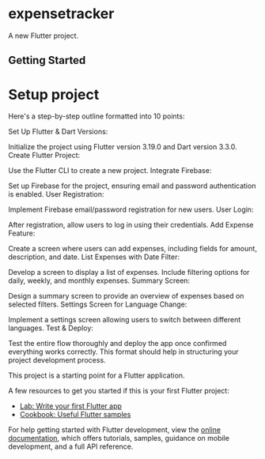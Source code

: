 # expensetracker

A new Flutter project.

## Getting Started
# Setup project

Here's a step-by-step outline formatted into 10 points:

Set Up Flutter & Dart Versions:

Initialize the project using Flutter version 3.19.0 and Dart version 3.3.0.
Create Flutter Project:

Use the Flutter CLI to create a new project.
Integrate Firebase:

Set up Firebase for the project, ensuring email and password authentication is enabled.
User Registration:

Implement Firebase email/password registration for new users.
User Login:

After registration, allow users to log in using their credentials.
Add Expense Feature:

Create a screen where users can add expenses, including fields for amount, description, and date.
List Expenses with Date Filter:

Develop a screen to display a list of expenses.
Include filtering options for daily, weekly, and monthly expenses.
Summary Screen:

Design a summary screen to provide an overview of expenses based on selected filters.
Settings Screen for Language Change:

Implement a settings screen allowing users to switch between different languages.
Test & Deploy:

Test the entire flow thoroughly and deploy the app once confirmed everything works correctly.
This format should help in structuring your project development process.



This project is a starting point for a Flutter application.

A few resources to get you started if this is your first Flutter project:

- [Lab: Write your first Flutter app](https://docs.flutter.dev/get-started/codelab)
- [Cookbook: Useful Flutter samples](https://docs.flutter.dev/cookbook)

For help getting started with Flutter development, view the
[online documentation](https://docs.flutter.dev/), which offers tutorials,
samples, guidance on mobile development, and a full API reference.
